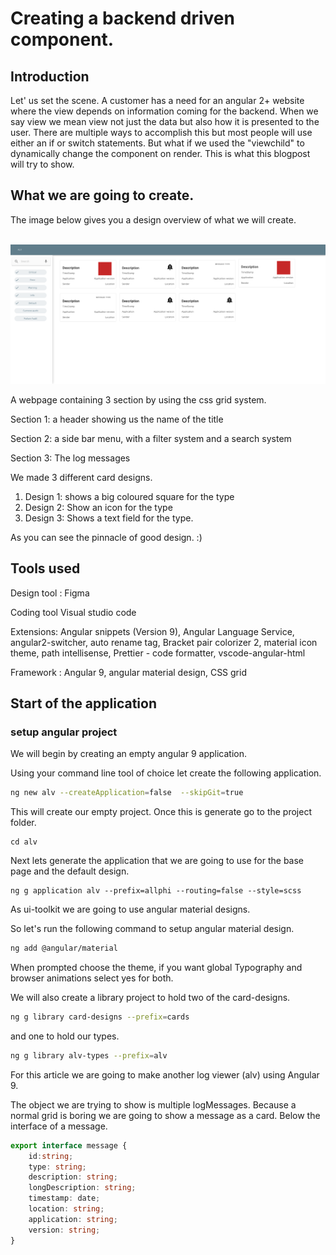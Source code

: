 # Creating a backend driven component.

## Introduction

Let' us set the scene. A customer has a need for an angular 2+ website where the view depends on information coming for the backend. When we say view we mean view not just the data but also how it is presented to the user. There are multiple ways to accomplish this but most people will use either an if or switch statements. But what if we used the "viewchild" to dynamically change the component on render. This is what this blogpost will try to show. 



## What we are going to create.

The image below gives you a design overview of what we will create.

​	![Finished screen](images\ALV.svg)

A webpage containing 3 section by using the css grid system.

Section 1: a header showing us the name of the title

Section 2: a side bar menu, with a filter system and a search system

Section 3: The log messages

We made 3 different card designs. 

1. Design 1: shows a big coloured square for the type
2. Design 2: Show an icon for the type
3. Design 3: Shows a text field for the type.

As you can see the pinnacle of good design. :)

## Tools used

Design tool : Figma

Coding tool Visual studio code

Extensions: Angular snippets (Version 9), Angular Language Service, angular2-switcher, auto rename tag, Bracket pair colorizer 2, material icon theme, path intellisense, Prettier - code formatter, vscode-angular-html

Framework : Angular 9, angular material design, CSS grid



## Start of the application

### setup angular project

We will begin by creating an empty angular 9 application.

Using your command line tool of choice let create the following application.

```bash
ng new alv --createApplication=false  --skipGit=true
```

This will create our empty project. Once this is generate go to the project folder.

```
cd alv 
```

Next lets generate the application that we are going to use for the base page and the default design.

```
ng g application alv --prefix=allphi --routing=false --style=scss
```

 As ui-toolkit we are going to use angular material designs. 

So let's run the following command to setup angular material design. 

```bash
ng add @angular/material
```

When prompted choose the theme, if you want global Typography and browser animations select yes for both.

We will also create a library project to hold two of the card-designs.

```bash
ng g library card-designs --prefix=cards
```

and one to hold our types.

```bash
ng g library alv-types --prefix=alv
```



For this article we are going to make another log viewer (alv) using Angular 9. 

The object we are trying to show is multiple logMessages. Because a normal grid is boring we are going to show a message as a card. Below the interface of a message.

```typescript
export interface message {
    id:string;
    type: string;
    description: string;
    longDescription: string;
    timestamp: date;
    location: string;
    application: string;
    version: string;
}
```

